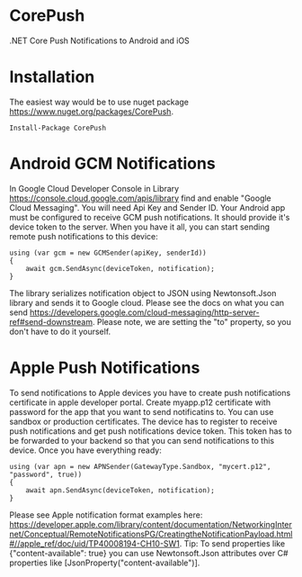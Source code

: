# CorePush
.NET Core Push Notifications to Android and iOS

# Installation

The easiest way would be to use nuget package https://www.nuget.org/packages/CorePush.

```
Install-Package CorePush
```

# Android GCM Notifications

In Google Cloud Developer Console in Library https://console.cloud.google.com/apis/library find and enable "Google Cloud Messaging". You will need Api Key and Sender ID. Your Android app must be configured to receive GCM push notifications. It should provide it's device token to the server. When you have it all, you can start sending remote push notifications to this device:

```
using (var gcm = new GCMSender(apiKey, senderId))
{
    await gcm.SendAsync(deviceToken, notification);
}
```

The library serializes notification object to JSON using Newtonsoft.Json library and sends it to Google cloud. Please see the docs on what you can send https://developers.google.com/cloud-messaging/http-server-ref#send-downstream. Please note, we are setting the "to" property, so you don't have to do it yourself.

# Apple Push Notifications

To send notifications to Apple devices you have to create push notifications certificate in apple developer portal. Create myapp.p12 certificate with password for the app that you want to send notificatins to. You can use sandbox or production certificates. The device has to register to receive push notifications and get push notifications device token. This token has to be forwarded to your backend so that you can send notifications to this device. Once you have everything ready:

```
using (var apn = new APNSender(GatewayType.Sandbox, "mycert.p12", "password", true))
{
    await apn.SendAsync(deviceToken, notification);
}
```

Please see Apple notification format examples here: https://developer.apple.com/library/content/documentation/NetworkingInternet/Conceptual/RemoteNotificationsPG/CreatingtheNotificationPayload.html#//apple_ref/doc/uid/TP40008194-CH10-SW1.
Tip: To send properties like {"content-available": true} you can use Newtonsoft.Json attributes over C# properties like [JsonProperty("content-available")].
